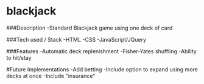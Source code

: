 # blackjack
###Description
-Standard Blackjack game using one deck of card


###Tech used / Stack
-HTML
-CSS
-JavaScript/JQuery


###Features
-Automatic deck replenishment
-Fisher-Yates shuffling
-Ability to hit/stay

#Future Implementations
-Add betting
-Include option to expand using more decks at once
-Include "insurance"
